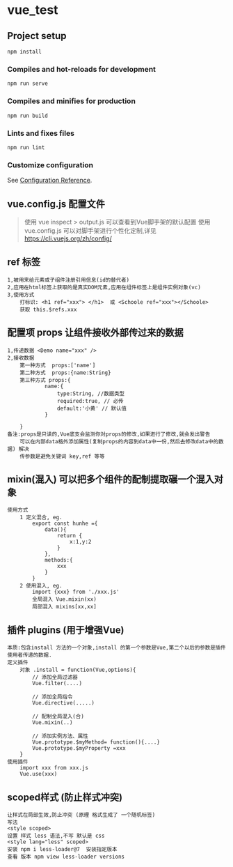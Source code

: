 # vue_test

## Project setup
```
npm install
```

### Compiles and hot-reloads for development
```
npm run serve
```

### Compiles and minifies for production
```
npm run build
```

### Lints and fixes files
```
npm run lint
```

### Customize configuration
See [Configuration Reference](https://cli.vuejs.org/config/).




## vue.config.js 配置文件
>  使用 vue inspect > output.js 可以查看到Vue脚手架的默认配置
>  使用 vue.config.js 可以对脚手架进行个性化定制,详见 https://cli.vuejs.org/zh/config/ 

## ref 标签
    1,被用来给元素或子组件注册引用信息(id的替代者)
    2,应用在html标签上获取的是真实DOM元素,应用在组件标签上是组件实例对象(vc)
    3,使用方式
        打标识: <h1 ref="xxx"> </h1>  或 <Schoole ref="xxx"></Schoole>
        获取 this.$refs.xxx

## 配置项 props 让组件接收外部传过来的数据
    1,传递数据 <Demo name="xxx" />
    2,接收数据 
        第一种方式  props:['name']
        第二种方式  props:{name:String}
        第三种方式 props:{
                name:{
                    type:String, //数据类型
                    required:true, // 必传
                    default:'小黄' // 默认值
                }

        }
    备注:props是只读的,Vue底支会监测你对props的修改,如果进行了修改,就会发出警告 
        可以在内部data格外添加属性(复制props的内容到data中一份,然后去修改data中的数据) 解决
        传参数是避免关键词 key,ref 等等

## mixin(混入) 可以把多个组件的配制提取碾一个混入对象
    使用方式
        1 定义混合, eg.
            export const hunhe ={
                data(){
                    return {
                        x:1,y:2
                    }
                },
                methods:{
                    xxx
                }
            }
        2 使用混入, eg.
            import {xxx} from './xxx.js'
            全局混入 Vue.mixin(xx)
            局部混入 mixins[xx,xx]

## 插件 plugins (用于增强Vue)
    本质:包含install 方法的一个对象,install 的第一个参数是Vue,第二个以后的参数是插件使用者传递的数据.
    定义插件
        对象 .install = function(Vue,options){
            // 添加全局过滤器
            Vue.filter(....)

            // 添加全局指令
            Vue.directive(.....)

            // 配制全局混入(合)
            Vue.mixin(..)

            // 添加实例方法、属性
            Vue.prototype.$myMethod= function(){....}
            Vue.prototype.$myProperty =xxx
        }
    使用插件
        import xxx from xxx.js
        Vue.use(xxx)

## scoped样式 (防止样式冲突)
    让样式在局部生效,防止冲突 (原理 格式生成了 一个随机标签)
    写法 
    <style scoped>
    设置 样式 less 语法,不写 默认是 css
    <style lang="less" scoped>  
    安装 npm i less-loader@7  安装指定版本
    查看 版本 npm view less-loader versions
